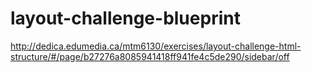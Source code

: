 # layout-challenge-blueprint
http://dedica.edumedia.ca/mtm6130/exercises/layout-challenge-html-structure/#/page/b27276a8085941418ff941fe4c5de290/sidebar/off
